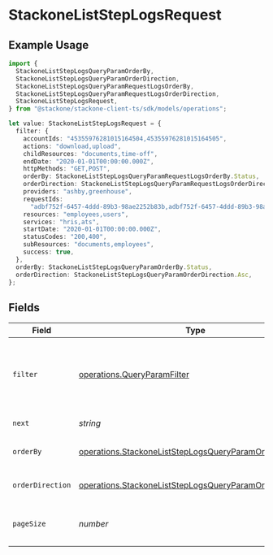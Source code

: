 # StackoneListStepLogsRequest

## Example Usage

```typescript
import {
  StackoneListStepLogsQueryParamOrderBy,
  StackoneListStepLogsQueryParamOrderDirection,
  StackoneListStepLogsQueryParamRequestLogsOrderBy,
  StackoneListStepLogsQueryParamRequestLogsOrderDirection,
  StackoneListStepLogsRequest,
} from "@stackone/stackone-client-ts/sdk/models/operations";

let value: StackoneListStepLogsRequest = {
  filter: {
    accountIds: "45355976281015164504,45355976281015164505",
    actions: "download,upload",
    childResources: "documents,time-off",
    endDate: "2020-01-01T00:00:00.000Z",
    httpMethods: "GET,POST",
    orderBy: StackoneListStepLogsQueryParamRequestLogsOrderBy.Status,
    orderDirection: StackoneListStepLogsQueryParamRequestLogsOrderDirection.Asc,
    providers: "ashby,greenhouse",
    requestIds:
      "adbf752f-6457-4ddd-89b3-98ae2252b83b,adbf752f-6457-4ddd-89b3-98ae2252b83c",
    resources: "employees,users",
    services: "hris,ats",
    startDate: "2020-01-01T00:00:00.000Z",
    statusCodes: "200,400",
    subResources: "documents,employees",
    success: true,
  },
  orderBy: StackoneListStepLogsQueryParamOrderBy.Status,
  orderDirection: StackoneListStepLogsQueryParamOrderDirection.Asc,
};
```

## Fields

| Field                                                                                                                                     | Type                                                                                                                                      | Required                                                                                                                                  | Description                                                                                                                               | Example                                                                                                                                   |
| ----------------------------------------------------------------------------------------------------------------------------------------- | ----------------------------------------------------------------------------------------------------------------------------------------- | ----------------------------------------------------------------------------------------------------------------------------------------- | ----------------------------------------------------------------------------------------------------------------------------------------- | ----------------------------------------------------------------------------------------------------------------------------------------- |
| `filter`                                                                                                                                  | [operations.QueryParamFilter](../../../sdk/models/operations/queryparamfilter.md)                                                         | :heavy_minus_sign:                                                                                                                        | Filter parameters that allow greater customisation of the list response                                                                   |                                                                                                                                           |
| `next`                                                                                                                                    | *string*                                                                                                                                  | :heavy_minus_sign:                                                                                                                        | The unified cursor                                                                                                                        |                                                                                                                                           |
| `orderBy`                                                                                                                                 | [operations.StackoneListStepLogsQueryParamOrderBy](../../../sdk/models/operations/stackoneliststeplogsqueryparamorderby.md)               | :heavy_minus_sign:                                                                                                                        | The field to order the results by.                                                                                                        | created_at                                                                                                                                |
| `orderDirection`                                                                                                                          | [operations.StackoneListStepLogsQueryParamOrderDirection](../../../sdk/models/operations/stackoneliststeplogsqueryparamorderdirection.md) | :heavy_minus_sign:                                                                                                                        | The direction to order the results by.                                                                                                    | asc                                                                                                                                       |
| `pageSize`                                                                                                                                | *number*                                                                                                                                  | :heavy_minus_sign:                                                                                                                        | The number of results per page (default value is 25)                                                                                      |                                                                                                                                           |